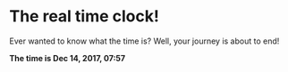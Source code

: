 # The real time clock!

Ever wanted to know what the time is? Well, your journey is about to end!

**The time is Dec 14, 2017, 07:57**